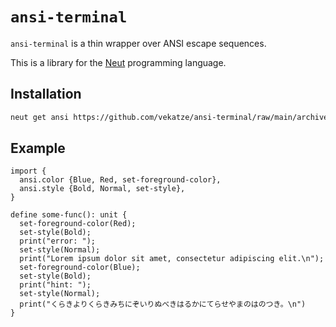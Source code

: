 # `ansi-terminal`

`ansi-terminal` is a thin wrapper over ANSI escape sequences.

This is a library for the [Neut](https://vekatze.github.io/neut/) programming language.

## Installation

```sh
neut get ansi https://github.com/vekatze/ansi-terminal/raw/main/archive/0-4-17.tar.zst
```

## Example

```neut
import {
  ansi.color {Blue, Red, set-foreground-color},
  ansi.style {Bold, Normal, set-style},
}

define some-func(): unit {
  set-foreground-color(Red);
  set-style(Bold);
  print("error: ");
  set-style(Normal);
  print("Lorem ipsum dolor sit amet, consectetur adipiscing elit.\n");
  set-foreground-color(Blue);
  set-style(Bold);
  print("hint: ");
  set-style(Normal);
  print("くらきよりくらきみちにぞいりぬべきはるかにてらせやまのはのつき。\n")
}
```
